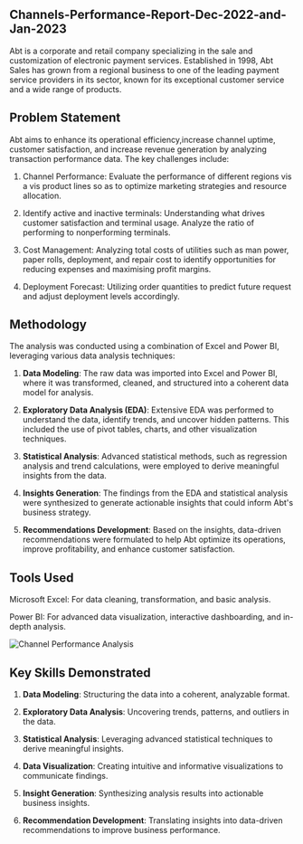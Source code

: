 ## Channels-Performance-Report-Dec-2022-and-Jan-2023

Abt is a corporate and retail company specializing in the sale and customization of electronic payment services. Established in 1998, Abt Sales has grown from a regional business to one of the leading payment service providers in its sector, known for its exceptional customer service and a wide range of products.

## Problem Statement

Abt aims to enhance its operational efficiency,increase channel uptime, customer satisfaction, and increase revenue generation by analyzing transaction performance data. The key challenges include:

1. Channel Performance: Evaluate the performance of different regions vis a vis product lines so as to optimize marketing strategies and resource allocation.

2. Identify active and inactive terminals: Understanding what drives customer satisfaction and terminal usage. Analyze the ratio of performing to nonperforming terminals.

3. Cost Management: Analyzing total costs of utilities such as man power, paper rolls, deployment, and repair cost to identify opportunities for reducing expenses and maximising profit margins.

4. Deployment Forecast: Utilizing order quantities to predict future request and adjust deployment levels accordingly.

## Methodology

The analysis was conducted using a combination of Excel and Power BI, leveraging various data analysis techniques:

1. **Data Modeling**: The raw data was imported into Excel and Power BI, where it was transformed, cleaned, and structured into a coherent data model for analysis.

2. **Exploratory Data Analysis (EDA)**: Extensive EDA was performed to understand the data, identify trends, and uncover hidden patterns. This included the use of pivot tables, charts, and other visualization techniques.

3. **Statistical Analysis**: Advanced statistical methods, such as regression analysis and trend calculations, were employed to derive meaningful insights from the data.

4. **Insights Generation**: The findings from the EDA and statistical analysis were synthesized to generate actionable insights that could inform Abt's business strategy.

5. **Recommendations Development**: Based on the insights, data-driven recommendations were formulated to help Abt optimize its operations, improve profitability, and enhance customer satisfaction.

## Tools Used

Microsoft Excel: For data cleaning, transformation, and basic analysis.

Power BI: For advanced data visualization, interactive dashboarding, and in-depth analysis.


![Channel Performance Analysis](https://github.com/danielagbo44/Channels-Performance-Report-Dec-2022-and-Jan-2023/blob/main/Channels%20Performance%20Report%20PBI%20January%2C%202023_page-0001.jpg)



## Key Skills Demonstrated

1. **Data Modeling**: Structuring the data into a coherent, analyzable format.

2. **Exploratory Data Analysis**: Uncovering trends, patterns, and outliers in the data.

3. **Statistical Analysis**: Leveraging advanced statistical techniques to derive meaningful insights.

4. **Data Visualization**: Creating intuitive and informative visualizations to communicate findings.

5. **Insight Generation**: Synthesizing analysis results into actionable business insights.

6. **Recommendation Development**: Translating insights into data-driven recommendations to improve business performance.
